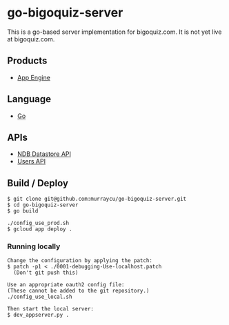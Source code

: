 # go-bigoquiz-server

This is a go-based server implementation for bigoquiz.com.
It is not yet live at bigoquiz.com.

## Products
- [App Engine][1]

## Language
- [Go][2]

## APIs
- [NDB Datastore API][3]
- [Users API][4]

## Build / Deploy

    $ git clone git@github.com:murraycu/go-bigoquiz-server.git
    $ cd go-bigoquiz-server
    $ go build

    ./config_use_prod.sh
    $ gcloud app deploy .

### Running locally

    Change the configuration by applying the patch:
    $ patch -p1 < ./0001-debugging-Use-localhost.patch
      (Don't git push this)

    Use an appropriate oauth2 config file:
    (These cannot be added to the git repository.)
    ./config_use_local.sh

    Then start the local server:
    $ dev_appserver.py .

[1]: https://developers.google.com/appengine
[2]: https://golang.org
[3]: https://developers.google.com/appengine/docs/python/ndb/
[4]: https://developers.google.com/appengine/docs/python/users/
